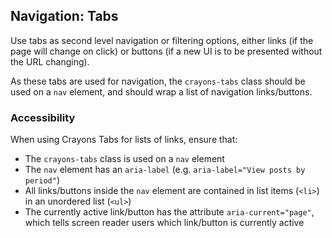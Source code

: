 ## Navigation: Tabs

Use tabs as second level navigation or filtering options, either links (if the
page will change on click) or buttons (if a new UI is to be presented without
the URL changing).

As these tabs are used for navigation, the `crayons-tabs` class should be used
on a `nav` element, and should wrap a list of navigation links/buttons.

### Accessibility

When using Crayons Tabs for lists of links, ensure that:

- The `crayons-tabs` class is used on a `nav` element
- The `nav` element has an `aria-label` (e.g.
  `aria-label="View posts by period"`)
- All links/buttons inside the `nav` element are contained in list items
  (`<li>`) in an unordered list (`<ul>`)
- The currently active link/button has the attribute `aria-current="page"`,
  which tells screen reader users which link/button is currently active
